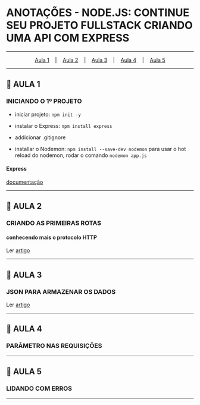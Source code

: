 # ANOTAÇÕES - NODE.JS: CONTINUE SEU PROJETO FULLSTACK CRIANDO UMA API COM EXPRESS 

---

<p align="center">
  <a href="#-aula-1">Aula 1</a> &nbsp;&nbsp;&nbsp;|&nbsp;&nbsp;&nbsp;
  <a href="#-aula-2">Aula 2</a> &nbsp;&nbsp;&nbsp;|&nbsp;&nbsp;&nbsp;
  <a href="#-aula-3">Aula 3</a> &nbsp;&nbsp;&nbsp;|&nbsp;&nbsp;&nbsp;
  <a href="#-aula-4">Aula 4</a> &nbsp;&nbsp;&nbsp;|&nbsp;&nbsp;&nbsp;
  <a href="#-aula-5">Aula 5</a> 

---

## 📌 AULA 1
### INICIANDO O 1º PROJETO 
- iniciar projeto:
```npm init -y```

- instalar o Express:
```npm install express```

- addicionar .gitignore

- installar o Nodemon:
```npm install --save-dev nodemon```
para usar o hot reload do nodemon, rodar o comando ```nodemon app.js```


#### Express
[documentação](https://expressjs.com/pt-br/)


---

## 📌 AULA 2
### CRIANDO AS PRIMEIRAS ROTAS
#### conhecendo mais o protocolo HTTP
Ler [artigo](https://www.alura.com.br/artigos/desmistificando-o-protocolo-http-parte-1#:~:text=HTTP%20%C3%A9%20um%20protocolo%2C%20uma,nome%20Hyper%20Text%20Transport%20Protcolo)

---

## 📌 AULA 3
### JSON PARA ARMAZENAR OS DADOS

Ler [artigo](https://medium.com/sysadminas/banco-de-dados-af36571670ee#:~:text=Os%20tipos%20de%20bancos%20de,conhecido%2C%20com%20colunas%20e%20linhas)

---

## 📌 AULA 4
### PARÂMETRO NAS REQUISIÇÕES

---

## 📌 AULA 5
### LIDANDO COM ERROS

---
